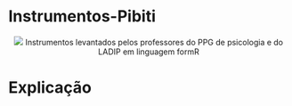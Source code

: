 # Instrumentos-Pibiti
<p align="center">
 <img src="https://github.com/Ladip-pucrio/Instrumentos-Pibiti/blob/main/Fundotransparente.png"/>
Instrumentos levantados pelos professores do PPG de psicologia e do LADIP em linguagem formR

# Explicação
